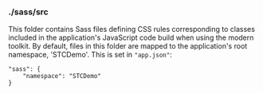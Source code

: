 ### ./sass/src

This folder contains Sass files defining CSS rules corresponding to classes
included in the application's JavaScript code build when using the modern toolkit.
By default, files in this folder are mapped to the application's root namespace, 'STCDemo'.
This is set in `"app.json"`:

    "sass": {
        "namespace": "STCDemo"
    }